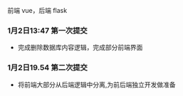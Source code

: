 前端 vue，后端 flask





### 1月2日13:47 第一次提交

* 完成删除数据库内容逻辑，完成部分前端界面

### 1月2日19.54 第二次提交

* 将前端大部分从后端逻辑中分离,为前后端独立开发做准备
